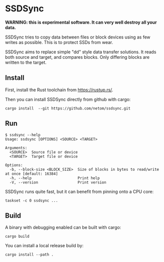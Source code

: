 # SSDSync

**WARNING: this is experimental software. It can very
well destroy all your data.**

SSDSync tries to copy data between files or block devices
using as few writes as possible. This is to protect
SSDs from wear.

SSDSync aims to replace simple "dd" style data transfer
solutions. It reads both source and target, and compares
blocks. Only differing blocks are written to the target.

## Install

First, install the Rust toolchain from https://rustup.rs/.

Then you can install SSDSync directly from github with cargo:

```
cargo install  --git https://github.com/netom/ssdsync.git
```
## Run

```
$ ssdsync --help
Usage: ssdsync [OPTIONS] <SOURCE> <TARGET>

Arguments:
  <SOURCE>  Source file or device
  <TARGET>  Target file or device

Options:
  -b, --block-size <BLOCK_SIZE>  Size of blocks in bytes to read/write at once [default: 16384]
  -h, --help                     Print help
  -V, --version                  Print version

```

SSDSync runs quite fast, but it can benefit from pinning onto a CPU core:

```
taskset -c 0 ssdsync ...
```

## Build

A binary with debugging enabled can be built with cargo:

```
cargo build
```

You can install a local release build by:

```
cargo install --path .
```
